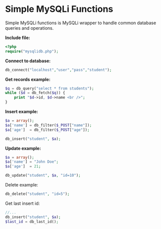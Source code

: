 # Simple MySQLi Functions #

Simple MySQLi functions is MySQLi wrapper to handle common database queries and operations.

**Include file:**
```php
<?php
require("mysqlidb.php");
```


**Connect to database:**
```php
db_connect("localhost","user","pass","student");
```

**Get records example:**
```php
$q = db_query("select * from students");
while ($d = db_fetch($q)) {
    print "$d->id, $d->name <br />";
}
```

**Insert example:**
```php
$a = array();
$a['name'] = db_filter($_POST["name"]);
$a['age']  = db_filter($_POST["age"]);

db_insert("student", $a);
```

**Update example:**
```php
$a = array();
$a['name'] = "John Doe";
$a['age']  = 21;

db_update("student", $a, "id=10");
```

Delete example:
```php
db_delete("student", "id=5");
```

Get last insert id:
```php
//...
db_insert("student", $a);
$last_id = db_last_id();
```